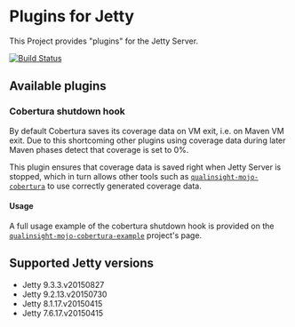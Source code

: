 # Plugins for Jetty 

This Project provides "plugins" for the Jetty Server.

[![Build Status](https://travis-ci.org/QualInsight/qualinsight-plugins-jetty.svg)](https://travis-ci.org/QualInsight/qualinsight-plugins-jetty)

## Available plugins

### Cobertura shutdown hook 

By default Cobertura saves its coverage data on VM exit, i.e. on Maven VM exit. Due to this shortcoming other plugins using coverage data during later Maven phases detect that coverage is set to 0%. 

This plugin ensures that coverage data is saved right when Jetty Server is stopped, which in turn allows other tools such as [``qualinsight-mojo-cobertura``](https://github.com/QualInsight/qualinsight-mojo-cobertura) to use correctly generated coverage data. 

#### Usage

A full usage example of the cobertura shutdown hook is provided on the [``qualinsight-mojo-cobertura-example``](https://github.com/QualInsight/qualinsight-mojo-cobertura-example) project's page.

## Supported Jetty versions

* Jetty 9.3.3.v20150827
* Jetty 9.2.13.v20150730
* Jetty 8.1.17.v20150415
* Jetty 7.6.17.v20150415
